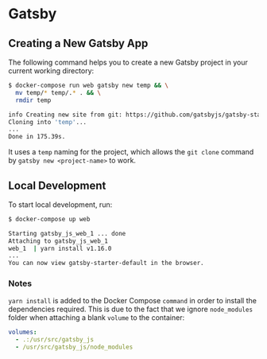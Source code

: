 # Gatsby

## Creating a New Gatsby App

The following command helps you to create a new Gatsby project in your current
working directory:

```sh
$ docker-compose run web gatsby new temp && \
  mv temp/* temp/.* . && \
  rmdir temp

info Creating new site from git: https://github.com/gatsbyjs/gatsby-starter-default.git
Cloning into 'temp'...
...
Done in 175.39s.
```

It uses a `temp` naming for the project, which allows the `git clone` command by
`gatsby new <project-name>` to work.

## Local Development

To start local development, run:

```sh
$ docker-compose up web

Starting gatsby_js_web_1 ... done
Attaching to gatsby_js_web_1
web_1  | yarn install v1.16.0
...
You can now view gatsby-starter-default in the browser.
```

### Notes

`yarn install` is added to the Docker Compose `command` in order to install the
dependencies required. This is due to the fact that we ignore `node_modules`
folder when attaching a blank `volume` to the container:

```yaml
volumes:
  - .:/usr/src/gatsby_js
  - /usr/src/gatsby_js/node_modules
```

